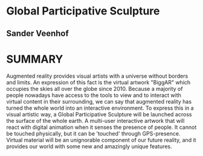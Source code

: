 # Global Participative Sculpture

## Sander Veenhof 

# SUMMARY

Augmented reality provides visual artists with a universe without borders and limits. An expression of this fact is the virtual artwork "BiggAR" which occupies the skies all over the globe since 2010. Because a majority of people nowadays have access to the tools to view and to interact with virtual content in their surrounding, we can say that augmented reality has turned the whole world into an interactive environment. To express this in a visual artistic way, a Global Participative Sculpture will be launched across the surface of the whole earth. A multi-user interactive artwork that will react with digital animation when it senses the presence of people. It cannot be touched physically, but it can be 'touched' through GPS-presence. Virtual material will be an unignorable component of our future reality, and it provides our world with some new and amazingly unique features. 
